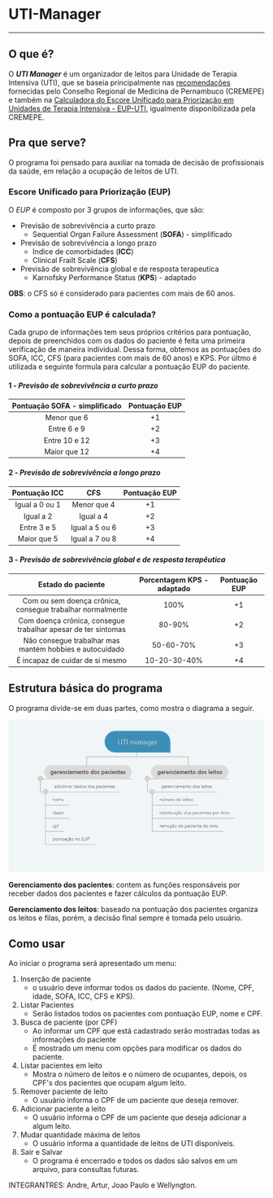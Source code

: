 # UTI-Manager
***

## O que é? 

O _**UTI Manager**_ é um organizador de leitos para Unidade de Terapia Intensiva (UTI), que se baseia principalmente nas [recomendações](https://www.cremepe.org.br/wp-content/uploads/2020/04/RECOMENDAÇÃO-CREMEPE-Nº-05_v.final_.pdf) fornecidas pelo Conselho Regional de Medicina de Pernambuco (CREMEPE) e também na [Calculadora do Escore Unificado para Priorização em Unidades de Terapia Intensiva - EUP-UTI](http://cremepe.org.br/portal2015/calculadoraeup/), igualmente disponibilizada pela CREMEPE. 

## Pra que serve? 

O programa foi pensado para auxiliar na tomada de decisão de profissionais da saúde, em relação a ocupação de leitos de UTI.

### Escore Unificado para Priorização (EUP)

O _EUP_ é composto por 3 grupos de informações, que são:
* Previsão de sobrevivência a curto prazo
  * Sequential Organ Failure Assessment (**SOFA**) - simplificado
* Previsão de sobrevivência a longo prazo 
  * Indice de comorbidades (**ICC**) 
  * Clinical Frailt Scale (**CFS**)
* Previsão de sobrevivência global e de resposta terapeutica 
  * Karnofsky Performance Status (**KPS**) - adaptado

**OBS**: o CFS só é considerado para pacientes com mais de 60 anos. 

### Como a pontuação EUP é calculada? 

Cada grupo de informações tem seus próprios critérios para pontuação, depois de preenchidos com os dados do paciente é feita uma primeira verificação de maneira individual. Dessa forma, obtemos as pontuações do SOFA, ICC, CFS (para pacientes com mais de 60 anos) e KPS. Por últmo é utilizada e seguinte formula para calcular a pontuação EUP do paciente.   

#### 1 - *Previsão de sobrevivência a curto prazo*

 Pontuação SOFA - simplificado | Pontuação EUP
 :--: | :--: 
 Menor que 6 | +1
 Entre 6 e 9 | +2
 Entre 10 e 12 | +3
 Maior que 12 | +4
#### 2 - *Previsão de sobrevivência a longo prazo*
 Pontuação ICC | CFS | Pontuação EUP
 :--: | :--: | :--: 
 Igual a 0 ou 1| Menor que 4 | +1
 Igual a 2 |Igual a 4| +2
 Entre 3 e 5 |Igual a 5 ou 6| +3
 Maior que 5 |Igual a 7 ou 8| +4
#### 3 - *Previsão de sobrevivência global e de resposta terapêutica*
 Estado do paciente | Porcentagem KPS - adaptado | Pontuação EUP
 :--: | :--: | :--: 
 Com ou sem doença crônica, consegue trabalhar normalmente| 100% | +1
 Com doença crônica, consegue trabalhar apesar de ter sintomas |80-90%| +2
 Não consegue trabalhar mas mantém hobbies e autocuidado |50-60-70%| +3
 É incapaz de cuidar de si mesmo|10-20-30-40%| +4

## Estrutura básica do programa
O programa divide-se em duas partes, como mostra o diagrama a seguir.

![imagem de exemplo](imagens/diagrama.png) 

**Gerenciamento dos pacientes**: contem as funções responsáveis por receber dados dos pacientes e fazer cálculos da pontuação EUP.

**Gerenciamento dos leitos**: baseado na pontuação dos pacientes organiza os leitos e filas, porém, a decisão final sempre é tomada pelo usuário.

## Como usar 

Ao iniciar o programa será apresentado um menu:  

1. Inserção de paciente 
    * o usuário deve informar todos os dados do paciente. (Nome, CPF, idade, SOFA, ICC, CFS e KPS).
2. Listar Pacientes  
    * Serão listados todos os pacientes com pontuação EUP, nome e CPF. 
3. Busca de paciente (por CPF)
    * Ao informar um CPF que está cadastrado serão mostradas todas as informações do paciente  
    * É mostrado um menu com opções para modificar os dados do paciente.
4. Listar pacientes em leito  
    * Mostra o número de leitos e o número de ocupantes, depois, os CPF's dos pacientes que ocupam algum leito. 
5. Remover paciente de leito  
    * O usuário informa o CPF de um paciente que deseja remover. 
6. Adicionar paciente a leito  
    * O usuário informa o CPF de um paciente que deseja adicionar a algum leito.
7. Mudar quantidade máxima de  leitos  
    * O usuário informa a quantidade de leitos de UTI disponíveis.  
0. Sair e Salvar
    * O programa é encerrado e todos os dados são salvos em um arquivo, para consultas futuras.  



INTEGRANTRES: Andre, Artur, Joao Paulo e Wellyngton.
